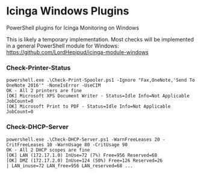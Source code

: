 Icinga Windows Plugins
======================

PowerShell plugins for Icinga Monitoring on Windows

This is likely a temporary implementation. Most checks will be implemented in a general PowerShell module for Windows:
https://github.com/LordHepipud/icinga-module-windows

### Check-Printer-Status

```
powershell.exe .\Check-Print-Spooler.ps1 -Ignore "Fax,OneNote,'Send To OneNote 2016'" -NoneIsError -UseCIM
OK - All 2 printers are fine
[OK] Microsoft XPS Document Writer - Status=Idle Info=Not Applicable JobCount=0
[OK] Microsoft Print to PDF - Status=Idle Info=Not Applicable JobCount=0
```

### Check-DHCP-Server

```
powershell.exe .\Check-DHCP-Server.ps1 -WarnFreeLeases 20 -CritFreeLeases 10 -WarnUsage 80 -CritUsage 90
OK - All 2 DHCP scopes are fine
[OK] LAN (172.17.1.0) InUse=72 (7%) Free=956 Reserved=68
[OK] DMZ (172.17.2.0) InUse=124 (50%) Free=126 Reserved=26
| LAN_inuse=72 LAN_free=956 LAN_reserved=68 ...
```